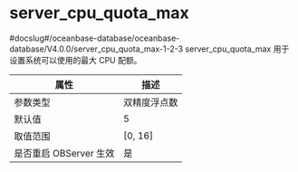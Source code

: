 server_cpu_quota_max 
=========================================
#docslug#/oceanbase-database/oceanbase-database/V4.0.0/server_cpu_quota_max-1-2-3
server_cpu_quota_max 用于设置系统可以使用的最大 CPU 配额。


|      **属性**      |  **描述**   |
|------------------|-----------|
| 参数类型             | 双精度浮点数    |
| 默认值              | 5         |
| 取值范围             | \[0, 16\] |
| 是否重启 OBServer 生效 | 是         |


